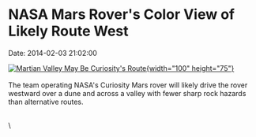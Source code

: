 NASA Mars Rover\'s Color View of Likely Route West
==================================================

Date: 2014-02-03 21:02:00

[![Martian Valley May Be Curiosity\'s
Route](http://www.jpl.nasa.gov/images/msl/20140203/pia17931-th.jpg){width="100"
height="75"}](http://www.jpl.nasa.gov/news/news.cfm?release=2014-035&rn=news.xml&rst=4033)\
\
The team operating NASA\'s Curiosity Mars rover will likely drive the
rover westward over a dune and across a valley with fewer sharp rock
hazards than alternative routes.

\
\
